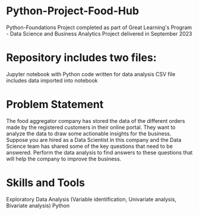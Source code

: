 # Python-Project-Food-Hub
Python-Foundations Project completed as part of Great Learning's Program - Data Science and Business Analytics Project delivered in September 2023 
# Repository includes two files:
Jupyter notebook with Python code written for data analysis
CSV file includes data imported into notebook
# Problem Statement
The food aggregator company has stored the data of the different orders made by the registered customers in their online portal. They want to analyze the data to draw some actionable insights for the business. Suppose you are hired as a Data Scientist in this company and the Data Science team has shared some of the key questions that need to be answered. Perform the data analysis to find answers to these questions that will help the company to improve the business.
# Skills and Tools
Exploratory Data Analysis (Variable identification, Univariate analysis, Bivariate analysis)
Python
